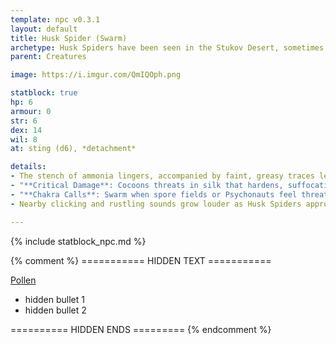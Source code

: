 ```yaml
---
template: npc v0.3.1
layout: default
title: Husk Spider (Swarm)
archetype: Husk Spiders have been seen in the Stukov Desert, sometimes even in Borca. However, their home is Pollen. There, they are the vanguard when the ground thaws and a Fractal Forest comes to the surface. They attack this oasis by the hundreds of thousands, and other spiders and centipedes follow the pheromone contained in their silk.
parent: Creatures

image: https://i.imgur.com/QmIQOph.png

statblock: true
hp: 6
armour: 0
str: 6
dex: 14
wil: 8
at: sting (d6), *detachment*

details:
- The stench of ammonia lingers, accompanied by faint, greasy traces left by their skittering legs.
- "**Critical Damage**: Cocoons threats in silk that hardens, suffocating the target under layers of interwoven fibers (d4 infection per round)."
- "**Chakra Calls**: Swarm when spore fields or Psychonauts feel threatened."
- Nearby clicking and rustling sounds grow louder as Husk Spiders approach.

---
```


{% include statblock_npc.md %}

{% comment %} =========== HIDDEN TEXT ===========

[Pollen](https://degenesis.com/world/cultures/pollen)

- hidden bullet 1
- hidden bullet 2

========== HIDDEN ENDS ========= {% endcomment %}

